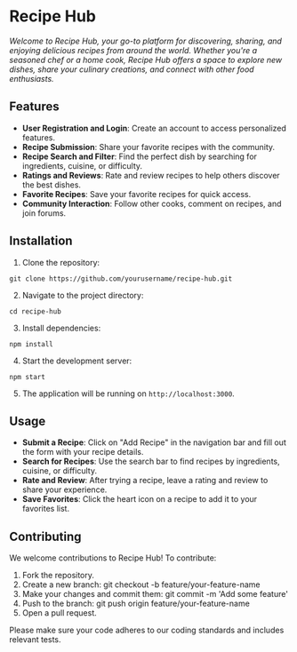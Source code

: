 # Recipe Hub
*Welcome to Recipe Hub, your go-to platform for discovering, sharing, and enjoying delicious recipes from around the world. Whether you're a seasoned chef or a home cook, Recipe Hub offers a space to explore new dishes, share your culinary creations, and connect with other food enthusiasts.*
## Features
- **User Registration and Login**: Create an account to access personalized features.
- **Recipe Submission**: Share your favorite recipes with the community.
- **Recipe Search and Filter**: Find the perfect dish by searching for ingredients, cuisine, or difficulty.
- **Ratings and Reviews**: Rate and review recipes to help others discover the best dishes.
- **Favorite Recipes**: Save your favorite recipes for quick access.
- **Community Interaction**: Follow other cooks, comment on recipes, and join forums.
## Installation
1. Clone the repository:

```
git clone https://github.com/yourusername/recipe-hub.git
```

2. Navigate to the project directory:

```
cd recipe-hub
```

3. Install dependencies:

```
npm install
```

4. Start the development server:

```
npm start
```

5. The application will be running on `http://localhost:3000`.

 ## Usage

- **Submit a Recipe**: Click on "Add Recipe" in the navigation bar and fill out the form with your recipe details.
- **Search for Recipes**: Use the search bar to find recipes by ingredients, cuisine, or difficulty.
- **Rate and Review**: After trying a recipe, leave a rating and review to share your experience.
- **Save Favorites**: Click the heart icon on a recipe to add it to your favorites list.

## Contributing

We welcome contributions to Recipe Hub! To contribute:

1. Fork the repository.
2. Create a new branch:
   git checkout -b feature/your-feature-name
3. Make your changes and commit them:
   git commit -m 'Add some feature'
4. Push to the branch:
   git push origin feature/your-feature-name
5. Open a pull request.

Please make sure your code adheres to our coding standards and includes relevant tests.
